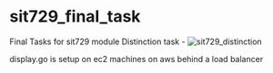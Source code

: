 # sit729_final_task
Final Tasks for sit729 module
Distinction task - 
![sit729_distinction](https://github.com/user-attachments/assets/399af3ea-e291-49ea-abdd-22733a8eb0b1)

display.go is setup on ec2 machines on aws behind a load balancer
